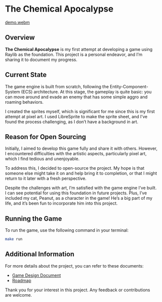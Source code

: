 # The Chemical Apocalypse

[demo.webm](https://github.com/user-attachments/assets/23ab47a5-47be-4e34-b281-cc7f38651a3b)

## Overview

**The Chemical Apocalypse** is my first attempt at developing a game using Raylib as the foundation. This project is a personal endeavor, and I’m sharing it to document my progress.

## Current State

The game engine is built from scratch, following the Entity-Component-System (ECS) architecture. At this stage, the gameplay is quite basic: you can move around and evade an enemy that has some simple aggro and roaming behaviors.

I created the sprites myself, which is significant for me since this is my first attempt at pixel art. I used LibreSprite to make the sprite sheet, and I’ve found the process challenging, as I don’t have a background in art.

## Reason for Open Sourcing

Initially, I aimed to develop this game fully and share it with others. However, I encountered difficulties with the artistic aspects, particularly pixel art, which I find tedious and unenjoyable.

To address this, I decided to open-source the project. My hope is that someone else might take it on and help bring it to completion, or that I might return to it later with a fresh perspective.

Despite the challenges with art, I’m satisfied with the game engine I’ve built. I can see potential for using this foundation in future projects. Plus, I’ve included my cat, Peanut, as a character in the game! He’s a big part of my life, and it’s been fun to incorporate him into this project.

## Running the Game

To run the game, use the following command in your terminal:

```bash
make run
```

## Additional Information

For more details about the project, you can refer to these documents:

- [Game Design Document](./game-design-document.md)
- [Roadmap](./roadmap.md)

Thank you for your interest in this project. Any feedback or contributions are welcome.
